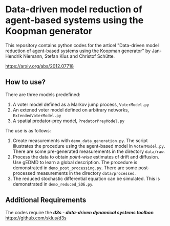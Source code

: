 # Data-driven model reduction of agent-based systems using the Koopman generator

This repository contains python codes for the articel "Data-driven model reduction of agent-based systems using the Koopman generator" by Jan-Hendrik Niemann, Stefan Klus and Christof Schütte.

https://arxiv.org/abs/2012.07718

## How to use?

There are three models predefined:

1. A voter model defined as a Markov jump process, `VoterModel.py`
2. An extened voter model defined on arbitrary networks, `ExtendedVoterModel.py`
3. A spatial predator-prey model, `PredatorPreyModel.py`

The use is as follows:

1. Create measurements with `demo_data_generation.py`. The script illustrates the procedure using the agent-based model in `VoterModel.py`. There are some pre-generated measurements in the directory `data/raw`.
2. Process the data to obtain *point-wise* estimates of drift and diffusion. Use gEDMD to learn a global description. The procedure is demonstrated in `demo_post_processing.py`. There are some post-processed measurements in the directory `data/processed`.
3. The reduced stochastic differential equation can be simulated. This is demonstrated in `demo_reduced_SDE.py`.

## Additional Requirements

The codes require the ***d3s - data-driven dynamical systems toolbox***: https://github.com/sklus/d3s